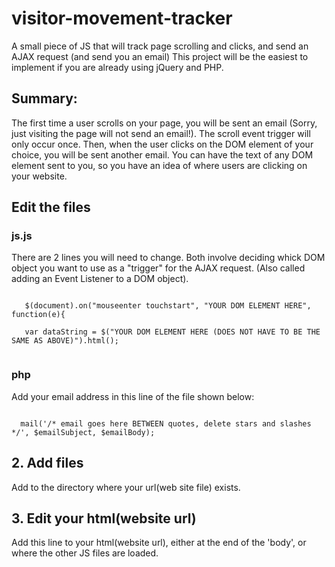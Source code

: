 # visitor-movement-tracker
A small piece of JS that will track page scrolling and clicks, and send an AJAX request (and send you an email)
This project will be the easiest to implement if you are already using jQuery and PHP. 

<h2>Summary:</h2>

<p>The first time a user scrolls on your page, you will be sent an email (Sorry, just visiting the page will not send an email!). The scroll event trigger will only occur once. Then, when the user clicks on the DOM element of your choice, you will be sent another email. You can have the text of any DOM element sent to you, so you have an idea of where users are clicking on your website.</p>

<h2>Edit the files</h2>

 <h3>js.js</h3>
  <p>
  There are 2 lines you will need to change. 
  Both involve deciding whick DOM object you want to use as a "trigger" for the AJAX request. (Also called adding an Event 
   Listener to a DOM object).</p>
  
  <code>
   $(document).on("mouseenter touchstart", "YOUR DOM ELEMENT HERE", function(e){ </code>
   <br/>
	
  <code>	
   var dataString = $("YOUR DOM ELEMENT HERE (DOES NOT HAVE TO BE THE SAME AS ABOVE)").html(); 
  </code> 
   
 <h3>php</h3>
  <p>
  Add your email address in this line of the file shown below: </p>
  <code>
  mail('/* email goes here BETWEEN quotes, delete stars and slashes */', $emailSubject, $emailBody); </code>

<h2>2. Add files</h2> 
<p>Add to the directory where your url(web site file) exists.</p>

<h2>3. Edit your html(website url) </h2>
Add this line to your html(website url), either at the end of the 'body', or where the other JS files are loaded. 
<code> <script src="js/js.js"></script> </code>
